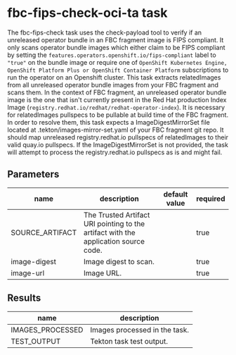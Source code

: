 # fbc-fips-check-oci-ta task

The fbc-fips-check task uses the check-payload tool to verify if an unreleased operator bundle in an FBC fragment image is FIPS compliant. It only scans operator bundle images which either claim to be FIPS compliant by setting the `features.operators.openshift.io/fips-compliant` label to `"true"` on the bundle image or require one of `OpenShift Kubernetes Engine, OpenShift Platform Plus or OpenShift Container Platform` subscriptions to run the operator on an Openshift cluster.
This task extracts relatedImages from all unreleased operator bundle images from your FBC fragment and scans them. In the context of FBC fragment, an unreleased operator bundle image is the one that isn't currently present in the Red Hat production Index Image (`registry.redhat.io/redhat/redhat-operator-index`). It is necessary for relatedImages pullspecs to be pullable at build time of the FBC fragment.
In order to resolve them, this task expects a ImageDigestMirrorSet file located at .tekton/images-mirror-set.yaml of your FBC fragment git repo. It should map unreleased registry.redhat.io pullspecs of relatedImages to their valid quay.io pullspecs. If the ImageDigestMirrorSet is not provided, the task will attempt to process the registry.redhat.io pullspecs as is and might fail.

## Parameters
|name|description|default value|required|
|---|---|---|---|
|SOURCE_ARTIFACT|The Trusted Artifact URI pointing to the artifact with the application source code.||true|
|image-digest|Image digest to scan.||true|
|image-url|Image URL.||true|

## Results
|name|description|
|---|---|
|IMAGES_PROCESSED|Images processed in the task.|
|TEST_OUTPUT|Tekton task test output.|

